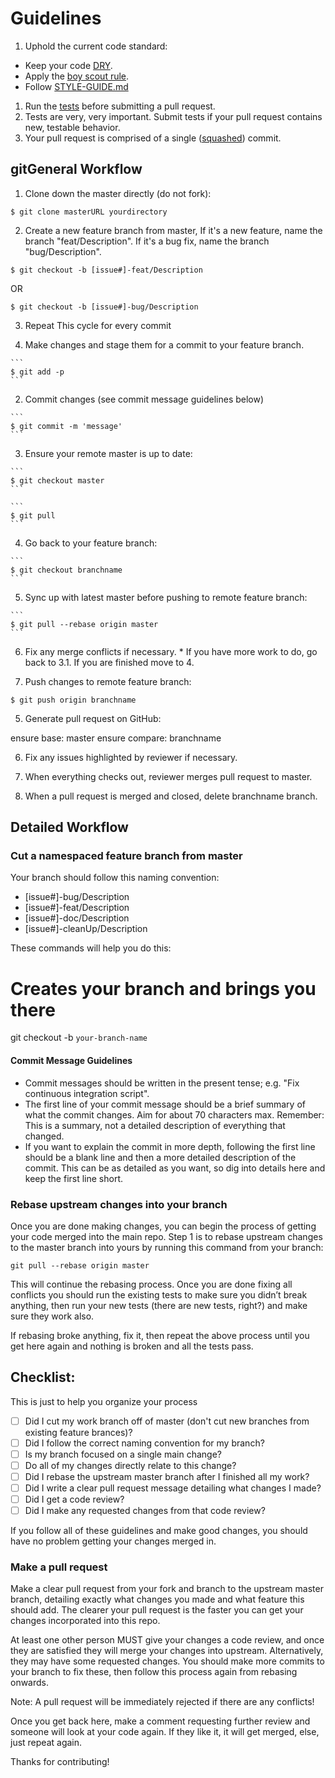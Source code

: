 Guidelines
=========

1. Uphold the current code standard:
  - Keep your code [DRY][].
  - Apply the [boy scout rule][].
  - Follow [STYLE-GUIDE.md](STYLE-GUIDE.md)
1. Run the [tests][] before submitting a pull request.
1. Tests are very, very important. Submit tests if your pull request contains
new, testable behavior.
1. Your pull request is comprised of a single ([squashed][]) commit.


gitGeneral Workflow
------

1. Clone down the master directly (do not fork):

  ```
  $ git clone masterURL yourdirectory
  ```

2. Create a new feature branch from master, If it's a new feature, name the branch "feat/Description". If it's a bug fix, name the branch "bug/Description".

  ```
  $ git checkout -b [issue#]-feat/Description  
  ```

  OR  

  ```
  $ git checkout -b [issue#]-bug/Description
  ```

3. Repeat This cycle for every commit

  1. Make changes and stage them for a commit to your feature branch.

    ```
    $ git add -p
    ```

  2. Commit changes (see commit message guidelines below)  

    ```
    $ git commit -m 'message'
    ```

  3. Ensure your remote master is up to date:

    ```
    $ git checkout master
    ```

    ```
    $ git pull
    ```

  4. Go back to your feature branch:

    ```
    $ git checkout branchname
    ```

  5. Sync up with latest master before pushing to remote feature branch:

    ```
    $ git pull --rebase origin master
    ```

  6. Fix any merge conflicts if necessary.
    * If you have more work to do, go back to 3.1. If you are finished move to 4.

4. Push changes to remote feature branch:

  ```
  $ git push origin branchname
  ```

5. Generate pull request on GitHub:

  ensure base: master
  ensure compare: branchname

6. Fix any issues highlighted by reviewer if necessary.

7. When everything checks out, reviewer merges pull request to master.

8. When a pull request is merged and closed, delete branchname branch.


## Detailed Workflow

### Cut a namespaced feature branch from master

Your branch should follow this naming convention:
  - [issue#]-bug/Description
  - [issue#]-feat/Description
  - [issue#]-doc/Description
  - [issue#]-cleanUp/Description

These commands will help you do this:

# Creates your branch and brings you there

git checkout -b `your-branch-name`

#### Commit Message Guidelines

- Commit messages should be written in the present tense; e.g. "Fix continuous
  integration script".
- The first line of your commit message should be a brief summary of what the
  commit changes. Aim for about 70 characters max. Remember: This is a summary,
  not a detailed description of everything that changed.
- If you want to explain the commit in more depth, following the first line should
  be a blank line and then a more detailed description of the commit. This can be
  as detailed as you want, so dig into details here and keep the first line short.

### Rebase upstream changes into your branch

Once you are done making changes, you can begin the process of getting
your code merged into the main repo. Step 1 is to rebase upstream
changes to the master branch into yours by running this command
from your branch:

```
git pull --rebase origin master
```

This will continue the rebasing process. Once you are done fixing all
conflicts you should run the existing tests to make sure you didn’t break
anything, then run your new tests (there are new tests, right?) and
make sure they work also.

If rebasing broke anything, fix it, then repeat the above process until
you get here again and nothing is broken and all the tests pass.

## Checklist:

This is just to help you organize your process

- [ ] Did I cut my work branch off of master (don't cut new branches from existing feature brances)?
- [ ] Did I follow the correct naming convention for my branch?
- [ ] Is my branch focused on a single main change?
- [ ] Do all of my changes directly relate to this change?
- [ ] Did I rebase the upstream master branch after I finished all my
  work?
- [ ] Did I write a clear pull request message detailing what changes I made?
- [ ] Did I get a code review?
- [ ] Did I make any requested changes from that code review?

If you follow all of these guidelines and make good changes, you should have
no problem getting your changes merged in.

### Make a pull request

Make a clear pull request from your fork and branch to the upstream master
branch, detailing exactly what changes you made and what feature this
should add. The clearer your pull request is the faster you can get
your changes incorporated into this repo.

At least one other person MUST give your changes a code review, and once
they are satisfied they will merge your changes into upstream. Alternatively,
they may have some requested changes. You should make more commits to your
branch to fix these, then follow this process again from rebasing onwards.

Note: A pull request will be immediately rejected if there are any conflicts!

Once you get back here, make a comment requesting further review and
someone will look at your code again. If they like it, it will get merged,
else, just repeat again.

Thanks for contributing!

<!-- Links -->
[pull request]: https://help.github.com/articles/using-pull-requests/
[DRY]: http://en.wikipedia.org/wiki/Don%27t_repeat_yourself
[boy scout rule]: http://programmer.97things.oreilly.com/wiki/index.php/The_Boy_Scout_Rule
[squashed]: http://gitready.com/advanced/2009/02/10/squashing-commits-with-rebase.html
<!-- A link to your directory of tests on github -->
[tests]: tests/
